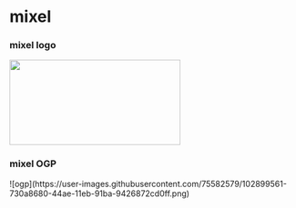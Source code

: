 # mixel
<h3>mixel logo</h3>
<img width="300px" height="150px" src="https://user-images.githubusercontent.com/75582579/102899264-ff687980-44ad-11eb-8efd-d5b9bd3a38d3.png">
<br>
<h3>mixel OGP</h3>
![ogp](https://user-images.githubusercontent.com/75582579/102899561-730a8680-44ae-11eb-91ba-9426872cd0ff.png)

